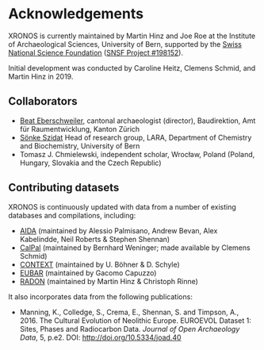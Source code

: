 # Acknowledgements

XRONOS is currently maintained by Martin Hinz and Joe Roe at the Institute of Archaeological Sciences, University of Bern, supported by the [Swiss National Science Foundation](https://www.snf.ch/en) ([SNSF Project #198152](https://data.snf.ch/grants/grant/198153)).

Initial development was conducted by Caroline Heitz, Clemens Schmid, and Martin Hinz in 2019.

## Collaborators

* [Beat Eberschweiler](https://www.stadt-zuerich.ch/hbd/de/index/ueber_das_departement/organisation/gremium/denkmalpflegekommission/beat_eberschweiler.html), cantonal archaeologist (director), Baudirektion, Amt für Raumentwicklung, Kanton Zürich
* [Sönke Szidat](https://www.14c.unibe.ch/about_us/team/lara_team/prof_dr_szidat_soenke/index_eng.html) Head of research group, LARA, Department of Chemistry and Biochemistry, University of Bern
* Tomasz J. Chmielewski, independent scholar, Wrocław, Poland (Poland, Hungary, Slovakia and the Czech Republic)

## Contributing datasets

XRONOS is continuously updated with data from a number of existing databases and compilations, including:

* [AIDA](https://github.com/apalmisano82/AIDA) (maintained by Alessio Palmisano, Andrew Bevan, Alex Kabelindde, Neil Roberts & Stephen Shennan)
* [CalPal](https://github.com/nevrome/CalPal-Database) (maintained by Bernhard Weninger; made available by Clemens Schmid)
* [CONTEXT](http://context-database.uni-koeln.de/) (maintained by U. Böhner & D. Schyle)
* [EUBAR](https://telearchaeology.org/eubar-c14-database/) (maintained by Gacomo Capuzzo)
* [RADON](https://radon.ufg.uni-kiel.de/) (maintained by Martin Hinz & Christoph Rinne)

It also incorporates data from the following publications:

* Manning, K., Colledge, S., Crema, E., Shennan, S. and Timpson, A., 2016. The Cultural Evolution of Neolithic Europe. EUROEVOL Dataset 1: Sites, Phases and Radiocarbon Data. *Journal of Open Archaeology Data*, 5, p.e2. DOI: <http://doi.org/10.5334/joad.40>
